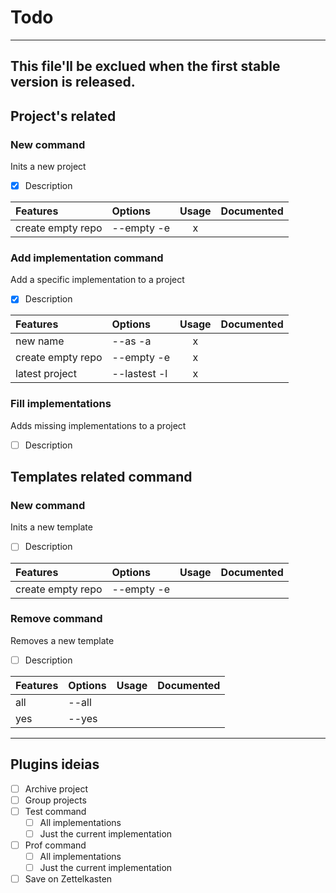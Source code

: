 # Todo

---
This file'll be exclued
when the first stable version
is released.
---


## Project's related

### New command
Inits a new project

- [x] Description

|Features           | Options     | Usage | Documented |
|:------------------|:------------|:-----:|:----------:|
|create empty repo  | --empty  -e |   x   |            |

### Add implementation command
Add a specific implementation to a project

- [x] Description

|Features              | Options      | Usage | Documented |
|:---------------------|:-------------|:-----:|:----------:|
|new name              | --as  -a     |   x   |            |
|create empty repo     | --empty   -e |   x   |            |
|latest project        | --lastest -l |   x   |            |

### Fill implementations
Adds missing implementations
to a project

- [ ] Description



## Templates related command

### New command
Inits a new template

- [ ] Description

|Features          | Options     | Usage | Documented |
|:-----------------|:------------|:-----:|:----------:|
|create empty repo | --empty  -e |       |            |

### Remove command
Removes a new template

- [ ] Description

|Features        | Options     | Usage | Documented |
|:---------------|:------------|:-----:|:----------:|
| all            | --all       |       |            |
| yes            | --yes       |       |            |


----
## Plugins ideias
- [ ] Archive project
- [ ] Group projects
- [ ] Test command
  - [ ] All implementations
  - [ ] Just the current implementation
- [ ] Prof command
  - [ ] All implementations
  - [ ] Just the current implementation
- [ ] Save on Zettelkasten
